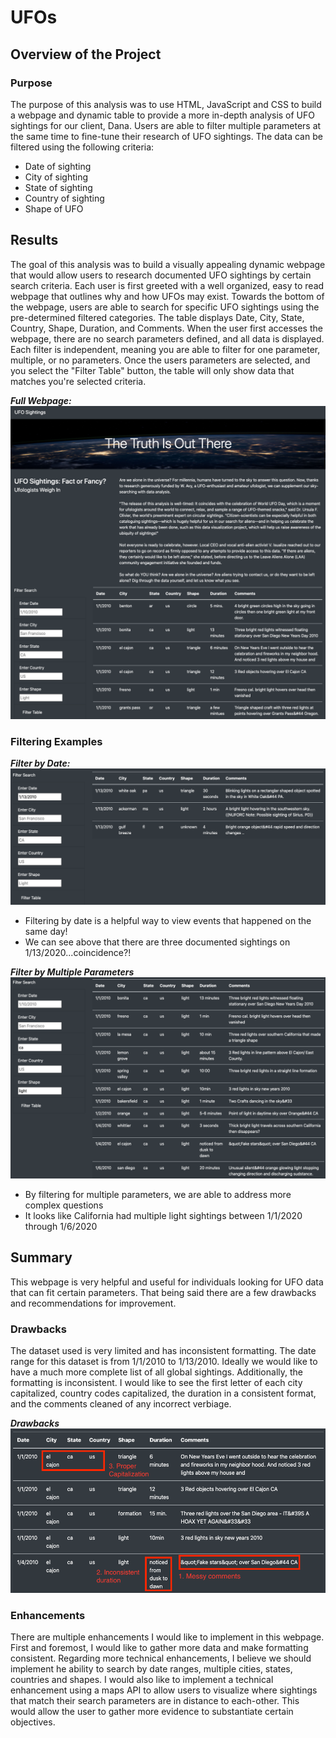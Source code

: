 # UFOs
## Overview of the Project
### Purpose
The purpose of this analysis was to use HTML, JavaScript and CSS to build a webpage and dynamic table to provide a more in-depth analysis of UFO sightings for our client, Dana. Users are able to filter multiple parameters at the same time to fine-tune their research of UFO sightings. The data can be filtered using the following criteria:
- Date of sighting
- City of sighting
- State of sighting
- Country of sighting
- Shape of UFO

## Results
The goal of this analysis was to build a visually appealing dynamic webpage that would allow users to research  documented UFO sightings by certain search criteria. Each user is first greeted with a well organized, easy to read webpage that outlines why and how UFOs may exist. Towards the bottom of the webpage, users are able to search for specific UFO sightings using the pre-determined filtered categories. The table displays Date, City, State, Country, Shape, Duration, and Comments. When the user first accesses the webpage, there are no search parameters defined, and all data is displayed. Each filter is independent, meaning you are able to filter for one parameter, multiple, or no parameters. Once the users parameters are selected, and you select the "Filter Table" button, the table will only show data that matches you're selected criteria.

***Full Webpage:***
![](/screenshots/full_webpage.png)

### Filtering Examples
***Filter by Date:***
![](/screenshots/date_filter.png)
- Filtering by date is a helpful way to view events that happened on the same day!
- We can see above that there are three documented sightings on 1/13/2020...coincidence?!

***Filter by Multiple Parameters***
![](/screenshots/filter_multiple.png)
- By filtering for multiple parameters, we are able to address more complex questions
- It looks like California had multiple light sightings between 1/1/2020 through 1/6/2020

## Summary
This webpage is very helpful and useful for individuals looking for UFO data that can fit certain parameters. That being said there are a few drawbacks and recommendations for improvement.
### Drawbacks
The dataset used is very limited and has inconsistent formatting. The date range for this dataset is from 1/1/2010 to 1/13/2010. Ideally we would like to have a much more complete list of all global sightings. Additionally, the formatting is inconsistent. I would like to see the first letter of each city capitalized, country codes capitalized, the duration in a consistent format, and the comments cleaned of any incorrect verbiage.

***Drawbacks***
![](/screenshots/drawbacks.png)

### Enhancements
There are multiple enhancements I would like to implement in this webpage. First and foremost, I would like to gather more data and make formatting consistent. Regarding more technical enhancements, I believe we should implement he ability to search by date ranges, multiple cities, states, countries and shapes. I would also like to implement a technical enhancement using a maps API to allow users to visualize where sightings that match their search parameters are in distance to each-other. This would allow the user to gather more evidence to substantiate certain objectives.
